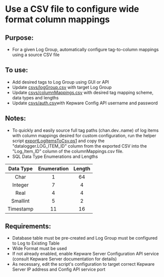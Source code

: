 # Use a CSV file to configure wide format column mappings
   
## Purpose: 
- For a given Log Group, automatically configure tag-to-column mappings using a source CSV file

## To use:
- Add desired tags to Log Group using GUI or API
- Update [csvs/logGroup.csv](csvs/logGroup.csv) with target Log Group
- Update [csvs/columnMappings.csv](csvs/columnMappings.csv) with desired tag mapping scheme, data types and lengths
- Update [csvs/auth.csv](csvs/auth.csv)with Kepware Config API username and password

## Notes:
- To quickly and easily source full tag paths (chan.dev.<folders>.name) of log items with column mappings desired for custom configuration, run the helper script [exportLogItemsToCsv.ps1]() and copy the "datalogger.LOG_ITEM_ID" column from the exported CSV into the "Log_Item_ID" column of the columnMappings.csv file.
- SQL Data Type Enumerations and Lengths 

| **Data Type**     | **Enumeration**       | **Length**           |
| :----------:  | :----------:  | :----------:  |
| Char | 1 | 64 |
| Integer | 7 | 4 |
| Real | 4 | 4 |
| Smallint | 5 | 2 |
| Timestamp | 11 | 16 |

## Requirements: 
- Database table must be pre-created and Log Group must be configured to Log to Existing Table
- Wide Format must be used
- If not already enabled, enable Kepware Server Configuration API service (consult Kepware Server documentation for details)
- As necessary, edit the script's configuration to target correct Kepware Server IP address and Config API service port 
